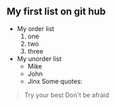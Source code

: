 ## My first list on git hub 
  * My order list 
    1. one 
    2. two
    3. three
  * My unorder list 
    - Mike
    - John
    - Jinx 
Some quotes: 
 >Try your best 
 >Don't be afraid 
